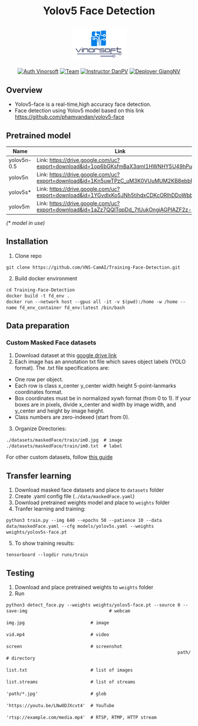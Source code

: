 # <p align="center">Yolov5 Face Detection</p>
<p align="center">
  <img src="docs/vinorsoft_logo.png" width="150">
  <br />
  <br />
  <a href="http://www.vinorsoft.com/"><img alt="Auth Vinorsoft" src="https://img.shields.io/badge/Auth-Vinorsoft-FFD500?style=flat&labelColor=005BBB" /></a>
  <a href="https://github.com/pytorch/fairseq/blob/main/LICENSE"><img alt="Team" src="https://img.shields.io/badge/Team-Camera AI-FFD500?style=flat&labelColor=005BBB" /></a>
  <a href="https://github.com/optimuskonboi"><img alt="Instructor DanPV" src="https://img.shields.io/badge/Instructor-DanPV-FFD500?style=flat&labelColor=005BBB" /></a>
  <a href="https://github.com/giangnv125"><img alt="Deployer GiangNV" src="https://img.shields.io/badge/Deployer-GiangNV-FFD500?style=flat&labelColor=005BBB" /></a>
</p>



## Overview

- Yolov5-face is a real-time,high accuracy face detection.
- Face detection using Yolov5 model based on this link https://github.com/phamvandan/yolov5-face

## Pretrained model

| Name        | Link                                                         |
|-------------| ------------------------------------------------------------ |
| yolov5n-0.5 | Link: https://drive.google.com/uc?export=download&id=1op6bGKsfmBaX3qmI1HWNHY5U49hPuROy |
| yolov5n     | Link: https://drive.google.com/uc?export=download&id=1Kn5uwTPzC_uM3K0VUuMUM2KB8ebbRcXG |
| yolov5s*    | Link: https://drive.google.com/uc?export=download&id=1YGvdlxKo5JNh5tihdxCDKcORlhDDoWbb |
| yolov5m     | Link: https://drive.google.com/uc?export=download&id=1aZz7QQITqpDd_7tUukOngiAGPIAZF2z- |
_(* model in use)_
## Installation
1. Clone repo
```shell
git clone https://github.com/VNS-CamAI/Training-Face-Detection.git
```
2. Build docker environment
```shell
cd Training-Face-Detection
docker build -t fd_env .
docker run --network host --gpus all -it -v $(pwd):/home -w /home --name fd_env_container fd_env:latest /bin/bash
```
## Data preparation
### Custom Masked Face datasets
1. Download dataset at this [google drive link](https://drive.google.com/drive/folders/1AI6POtUxlreMxOMfq9S8Nky7Y0VIxdhS?usp=sharing)
2. Each image has an annotation txt file which saves object labels (YOLO format). The .txt file specifications are:
- One row per object.
- Each row is class x_center y_center width height 5-point-lanmarks coordinates format.
- Box coordinates must be in normalized xywh format (from 0 to 1). If your boxes are in pixels, divide x_center and width by image width, and y_center and height by image height.
- Class numbers are zero-indexed (start from 0).
3. Organize Directories:
```shell
./datasets/maskedFace/train/im0.jpg  # image
./datasets/maskedFace/train/im0.txt  # label
```

For other custom datasets, follow [this guide](https://docs.ultralytics.com/yolov5/tutorials/train_custom_data/)

## Transfer learning
1. Download masked face datasets and place to `datasets` folder
2. Create .yaml config file (`./data/maskedFace.yaml`)
3. Download pretrained weights model and place to `weights` folder
4. Tranfer learning and training:
```shell
python3 train.py --img 640 --epochs 50 --patience 10 --data data/maskedFace.yaml --cfg models/yolov5s.yaml --weights weights/yolov5s-face.pt
```
5. To show training results:
```shell
tensorboard --logdir runs/train
```
## Testing
1. Download and place pretrained weights to `weights` folder
2. Run
```shell
python3 detect_face.py --weights weights/yolov5-face.pt --source 0 --save-img                               # webcam
                                                                 img.jpg                         # image
                                                                 vid.mp4                         # video
                                                                 screen                          # screenshot
                                                                 path/                           # directory
                                                                 list.txt                        # list of images
                                                                 list.streams                    # list of streams
                                                                 'path/*.jpg'                    # glob
                                                                 'https://youtu.be/LNwODJXcvt4'  # YouTube
                                                                 'rtsp://example.com/media.mp4'  # RTSP, RTMP, HTTP stream
```



